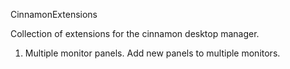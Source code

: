 CinnamonExtensions

Collection of extensions for the cinnamon desktop manager.

1. Multiple monitor panels.
Add new panels to multiple monitors.
